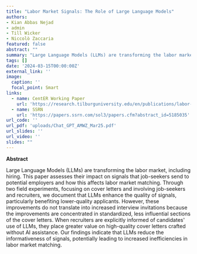 ```yaml
---
title: "Labor Market Signals: The Role of Large Language Models"
authors:
- Kian Abbas Nejad
- admin
- Till Wicker
- Niccolò Zaccaria
featured: false
abstract: ""
summary: "Large Language Models (LLMs) are transforming the labor market, including hiring. This paper assesses their impact on signals that job-seekers send to potential employers and how this affects labor market matching. Through two field experiments, focusing on cover letters and involving job-seekers and recruiters, we document that LLMs enhance the quality of signals, particularly benefiting lower-quality applicants. However, these improvements do not translate into increased interview invitations because the improvements are concentrated in standardized, less influential sections of the cover letters."
tags: []
date: '2024-03-15T00:00:00Z'
external_link: ''
image:
  caption: ''
  focal_point: Smart
links:
  - name: CentER Working Paper
    url: 'https://research.tilburguniversity.edu/en/publications/labor-market-signals-the-role-of-large-language-models'
  - name: SSRN
    url: 'https://papers.ssrn.com/sol3/papers.cfm?abstract_id=5185035'
url_code: ''
url_pdf: 'uploads/Chat_GPT_AMWZ_Mar25.pdf'
url_slides: ''
url_video: ''
slides: ""
---
```


**Abstract**

Large Language Models (LLMs) are transforming the labor market, including hiring. This paper assesses their impact on signals that job-seekers send to potential employers and how this affects labor market matching. Through two field experiments, focusing on cover letters and involving job-seekers and recruiters, we document that LLMs enhance the quality of signals, particularly benefiting lower-quality applicants. However, these improvements do not translate into increased interview invitations because the improvements are concentrated in standardized, less influential sections of the cover letters. When recruiters are explicitly informed of candidates' use of LLMs, they place greater value on high-quality cover letters crafted without AI assistance. Our findings indicate that LLMs reduce the informativeness of signals, potentially leading to increased inefficiencies in labor market matching.
